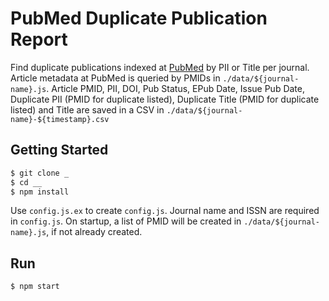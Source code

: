 # PubMed Duplicate Publication Report
Find duplicate publications indexed at [PubMed](https://www.ncbi.nlm.nih.gov/pubmed) by PII or Title per journal. Article metadata at PubMed is queried by PMIDs in `./data/${journal-name}.js`. Article PMID, PII, DOI, Pub Status, EPub Date, Issue Pub Date, Duplicate PII (PMID for duplicate listed), Duplicate Title (PMID for duplicate listed) and Title are saved in a CSV in `./data/${journal-name}-${timestamp}.csv`

## Getting Started

```bash
$ git clone _
$ cd __
$ npm install
```

Use `config.js.ex` to create `config.js`. Journal name and ISSN are required in `config.js`. On startup, a list of PMID will be created in `./data/${journal-name}.js`, if not already created.

## Run
```bash
$ npm start
```
